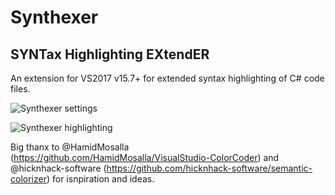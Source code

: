 # Synthexer

## SYNTax Highlighting EXtendER

An extension for VS2017 v15.7+ for extended syntax highlighting of C# code files. 

![Synthexer settings](https://i.imgur.com/Z8JhpCd.png)

![Synthexer highlighting](https://i.imgur.com/lGW4wxS.png)

Big thanx to @HamidMosalla (https://github.com/HamidMosalla/VisualStudio-ColorCoder) and @hicknhack-software (https://github.com/hicknhack-software/semantic-colorizer) for isnpiration and ideas.
